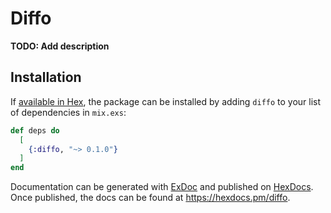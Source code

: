 # Diffo

**TODO: Add description**

## Installation

If [available in Hex](https://hex.pm/docs/publish), the package can be installed
by adding `diffo` to your list of dependencies in `mix.exs`:

```elixir
def deps do
  [
    {:diffo, "~> 0.1.0"}
  ]
end
```

Documentation can be generated with [ExDoc](https://github.com/elixir-lang/ex_doc)
and published on [HexDocs](https://hexdocs.pm). Once published, the docs can
be found at <https://hexdocs.pm/diffo>.

